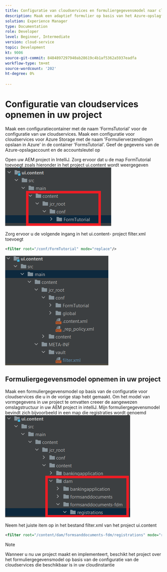 ```yaml
---
title: Configuratie van cloudservices en formuliergegevensmodel naar cloudinstantie verplaatsen
description: Maak een adaptief formulier op basis van het Azure-opslagformuliergegevensmodel en duw dit naar de cloud-instantie.
solution: Experience Manager
type: Documentation
role: Developer
level: Beginner, Intermediate
version: cloud-service
topic: Development
kt: 9006
source-git-commit: 8484897297940ab28619c4b1af5362a5937eadfa
workflow-type: tm+mt
source-wordcount: '202'
ht-degree: 0%

---
```



# Configuratie van cloudservices opnemen in uw project

Maak een configuratiecontainer met de naam &#39;FormsTutorial&#39; voor de configuratie van uw cloudservices. Maak een configuratie voor cloudservices voor Azure Storage met de naam &#39;Formulierverzendingen opslaan in Azure&#39; in de container &#39;FormsTutorial&#39;. Geef de gegevens van de Azure-opslagaccount en de accountsleutel op

Open uw AEM project in IntelliJ. Zorg ervoor dat u de map FormTutorial toevoegt zoals hieronder in het project ui.content wordt weergegeven
![cloud-services-configuratie](assets/cloud-services-configuration.png)

Zorg ervoor u de volgende ingang in het ui.content- project filter.xml toevoegt

```xml
<filter root="/conf/FormTutorial" mode="replace"/>
```

![filter-xml](assets/ui-content-filter.png)

## Formuliergegevensmodel opnemen in uw project

Maak een formuliergegevensmodel op basis van de configuratie voor cloudservices die u in de vorige stap hebt gemaakt. Om het model van vormgegevens in uw project te omvatten creeer de aangewezen omslagstructuur in uw AEM project in intelliJ. Mijn formuliergegevensmodel bevindt zich bijvoorbeeld in een map die registraties wordt genoemd
![fdm-inhoud](assets/ui-content-fdm.png)

Neem het juiste item op in het bestand filter.xml van het project ui.content

```xml
<filter root="/content/dam/formsanddocuments-fdm/registrations" mode="replace"/>
```


>[!NOTE]
>
>Wanneer u nu uw project maakt en implementeert, beschikt het project over het formuliergegevensmodel op basis van de configuratie van de cloudservices die beschikbaar is in uw cloudinstantie
